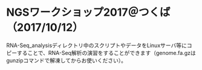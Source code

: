 # NGSワークショップ2017＠つくば（2017/10/12）
RNA-Seq_analysisディレクトリ中のスクリプトやデータをLinuxサーバ等にコピーすることで、RNA-Seq解析の演習をすることができます（genome.fa.gzはgunzipコマンドで解凍してからお使いください）。

